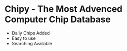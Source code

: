 # Chipy - The Most Advenced Computer Chip Database

- Daily Chips Added
- Easy to use
- Searching Available
  
